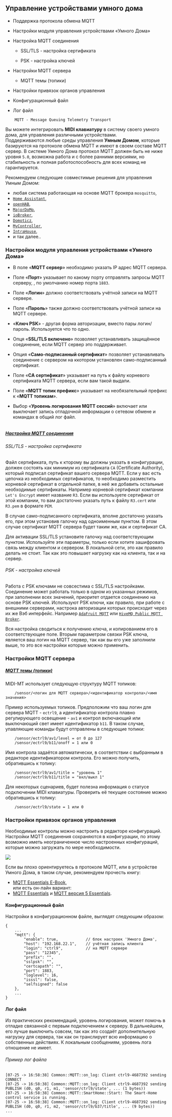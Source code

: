 ## Управление устройствами умного дома

- Поддержка протокола обмена MQTT

- Настройки модуля управления устройствами «Умного Дома»

- Настройка MQTT соединения
  
  - SSL/TLS - настройка сертификата
  
  - PSK - настройка ключей

- Настройки MQTT сервера
  
  - MQTT темы (топики)

- Настройки привязок органов управления

- Конфигурационный файл

- Лог файл

```
    MQTT - Message Queuing Telemetry Transport
```

Вы можете интегрировать __MIDI клавиатуру__ в систему своего умного дома, для управления различными устройствами.  
Поддерживаются любые среды управления __Умным Домом__, которые базируются на протоколе обмена MQTT и имеют в своем составе MQTT сервер. В системе Умного Дома протокол MQTT должен быть не ниже уровня `5.0`, возможна работа и с более ранними версиями, но стабильность и полная работоспособность для всех команд не гарантируется.  

Рекомендуем следующие совместимые решения для управления Умным Домом:  

- любая система работающая на основе MQTT брокера `mosquitto`,
- [`Home Assistant`](https://www.home-assistant.io/),
- [`openHAB`](https://www.openhab.org/),
- [`MajorDoMo`](https://mjdm.ru/),
- [`ioBroker`](https://www.iobroker.net/),
- [`Domoticz`](https://www.domoticz.com/),
- [`MyController`](https://www.mycontroller.org/),
- [`IntraHouse`](https://intrahouse.ru/ih-smart-home/),
- и так далее.. 

### Настройки модуля управления устройствами «Умного Дома»

- В поле «**MQTT сервер**» необходимо указать IP адрес MQTT сервера.

- Поле «**Порт**» указывает по какому порту отправлять запросы MQTT серверу, , по умолчанию номер порта  `1883`.

- Поле «**Логин**» должно соответствовать учётной записи на MQTT сервере.

- Поле «**Пароль**» также должно соответствовать учётной записи на MQTT сервере.

- «**Ключ PSK**» - другая форма авторизации, вместо пары логин/пароль. Используется что то одно.

- Опця «**SSL/TLS включено**» позволяет устанавливать защищённое соединение, если MQTT сервер это поддерживает.

- Опция «**Само-подписанный сертификат**» позволяет устанавливать соединение с сервером на ккотором установлен само-подписанный сертификат.

- Поле «**CA сертификат**» указывает на путь к файлу корневого сертификата MQTT сервера, если вам такой выдали.

- Поле «**MQTT топик префикс**» указывает на необязательный префикс к «**MQTT топикам**».

- Выбор «**Уровень логирования MQTT сессий**» включает или выключает запись отладочной информации о сетевом обмене и командах в общий лог файл.   

<img src="https://claudiacoord.github.io/MIDI-MT/images/helper/MIDI-MT-PLUGIN-SmartHouse.png" title="" alt="" data-align="center">

##### **<u>Настройка MQTT соединения</u>**

###### SSL/TLS - настройка сертификата

Файл сертификата, путь к кторому вы должны указать в конфигурации, должен состоять как минимум из сертификата `CA` (Certificate Authority), который подписал сертификат вашего сервера MQTT. Если у вас есть цепочка из необходимых сертификатов, то необходимо разместить корневой сертификат в отдельной папке, в неё же добавить остальные необходимые сертификаты. Например корневой сертификат компании `Let's Encrypt` имеет название `R3`. Если вы используете сертификат от этой компании, то вам достаточно указать путь к файлу `R3.cert` или `R3.pem` в формате `PEM`.

В случае само-подписанного сертификата, вполне достаточно указать его, при этом установив галочку над одноименным пунктом. В этом случае сертификат MQTT сервера будет таким же, как и сертификат CA.

Для активации SSL/TLS установите галочку над соответствующим пунктом. Используйте эти параметры, только если хотите зашифровать связь между клиентом и сервером. В локальной сети, это как правило делать не стоит. Так как это повышает нагрузку как на клиента, так и на сервер.

###### PSK - настройка ключей

Работа с PSK ключами не совсестима с SSL/TLS настройками. Соединение может работать только в одном из указанных режимов, при заполнении всех значений, приоритет отдается соединению на основе PSK ключей. Используют PSK ключи, как правило, при работе с внешними серверами, настрока авторизации которых происходит через их же Вэб интерфейс. Например [`AdaFruit MQTT`](https://io.adafruit.com/api/docs/#about-the-api-docs) или [`HiveMQ Public MQTT Broker`](https://www.hivemq.com/public-mqtt-broker/).

Вся настройка сводиться к получению ключа, и копированием его в соответствующее поле. Вторым параметром связки PSK ключа, является ваш логин на MQTT сервер, так как вы его уже заполнили выше, то это все настройки которые можно применить.

### Настройки MQTT сервера

##### **<u>MQTT темы (топики)</u>**

MIDI-MT использует следующую структуру MQTT топиков:  

```
    /sensor/<логин для MQTT сервера>/<идентификатор контрола>/<имя значения>
```

Пример используемых топиков. Предположим что ваш логин для сервера MQTT - `ectrl9`, а идентификатор контрола плавно регулирующего освещение - `av1` и контрол включающий или выключающий свет имеет идентификатор `b11`. В таком случае, упавляющие команды будут отправлены в следующие топики:  

```
    /sensor/ectrl9/av1/level = от 0 до 127
    /sensor/ectrl9/b11/onoff = 1 или 0
```

Имя контрола задаётся автоматически, в соответствии с выбранным в редакторе идентификатором контрола. Его можно получить, обратившись к топику:  

```
    /sensor/ectrl9/av1/title = "уровень 1"
    /sensor/ectrl9/b11/title = "вкл/выкл 1"
```

Для некоторых сценариев, будет полезна информация о статусе подключении MIDI клавиатуры. Проверить её текущее состояние можно обратившись к топику:  

```
    /sensor/ectrl9/state = 1 или 0
```

### Настройки привязок органов управления

Необходимые контролы можно настроить в редакторе конфигураций. Настройки MQTT соединения сохраняются в конфигурации, по этому возможно иметь неограниченное число настроенных конфигураций, которые можно загружать по мере необходимости.  

  ![](https://claudiacoord.github.io/MIDI-MT/images/helper/MIDI-MT-PLUGIN-SmartHouse-edit1.png)

Если вы плохо ориентируетесь в протоколе MQTT, или в устройстве Умного Дома, в таком случае, рекомендуем прочесть книгу:  

* [MQTT Essentials E-Book](https://www.hivemq.com/download-mqtt-ebook/),  
  или есть он-лайн вариант:  
* [MQTT Essentials](https://www.hivemq.com/mqtt-essentials/) и [MQTT версия 5 Essentials](https://www.hivemq.com/mqtt-5/).  

#### Конфигурационный файл

Настройки в конфигурационном файле, выглядят следующим образом:  

```
{
    ...
    "mqtt": {
        "enable": true,            // блок настроек 'Умного Дома',
        "host": "192.168.22.1",    // учётная запись клиента 
        "login": "ctrl9",          // на MQTT сервере
        "pass": "12345",
        "prefix": "",
        "sslpsk": "",
        "certcapath": "",
        "port": 1883,
        "loglevel": 16,
        "isssl": false,
        "selfsigned": false
    },
    ...
}
```

#### Лог файл

Из практических рекомендаций, уровень логирования, может помочь в отладке связанной с первым подключением к серверу. В дальнейшем, его лучше выключить совсем, так как это создаёт дополнительную нагрузку для сервера, так как он транслирует всю информацию о собственных действиях. К локальным сообщениям, уровень лога отношение не имеет.  

###### Пример лог файла

```
[07-25 -> 16:58:38] Common::MQTT::on_log: Client ctrl9-4687392 sending CONNECT
[07-25 -> 16:58:38] Common::MQTT::on_log: Client ctrl9-4687392 sending PUBLISH (d0, q0, r1, m1, 'sensor/ctrl9/state', ... (1 bytes))
[07-25 -> 16:58:38] Common::MQTT::SmartHome::Start: The Smart-Home control service is running.
[07-25 -> 16:58:38] Common::MQTT::on_log: Client ctrl9-4687392 sending PUBLISH (d0, q0, r1, m2, 'sensor/ctrl9/b37/title', ... (9 bytes))
...
```
